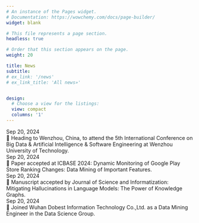 ```yaml
---
# An instance of the Pages widget.
# Documentation: https://wowchemy.com/docs/page-builder/
widget: blank

# This file represents a page section.
headless: true

# Order that this section appears on the page.
weight: 20

title: News
subtitle:
# ex_link: '/news'  
# ex_link_title: 'All news»'  


design:
  # Choose a view for the listings:
  view: compact
  columns: '1'
---
```


<div class="row">
<div class="news-date col-3"> Sep 20, 2024</div> <div class="news-title  col-9">📍 Heading to Wenzhou, China, to attend the 5th International Conference on Big Data & Artificial Intelligence & Software Engineering at Wenzhou University of Technology.</div>

<div class="news-date col-3"> Sep 20, 2024</div> <div class="news-title  col-9"> 📝 Paper accepted at ICBASE 2024: Dynamic Monitoring of Google Play Store Ranking Changes: Data Mining of Important Features.</div>

<div class="news-date col-3"> Sep 20, 2024</div> <div class="news-title  col-9">📝 Manuscript accepted by Journal of Science and Informatization: Mitigating Hallucinations in Language Models: The Power of Knowledge Graphs.</div>

<div class="news-date col-3"> Sep 20, 2024</div> <div class="news-title  col-9">💼 Joined Wuhan Dobest Information Technology Co.,Ltd. as a Data Mining Engineer in the Data Science Group.</div>
</div>
